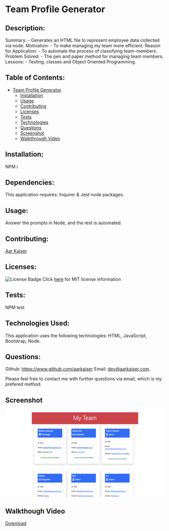 
# Team Profile Generator
          
## Description:

Summary: - Generates an HTML file to represent employee data collected via node.
Motivation: - To make managing my team more efficient.
Reason for Application: - To automate the process of classifying team-members.
Problem Solved: - The pen and paper method for managing team members.
Lessons: - Testing, classes and Object Oriented Programming.

## Table of Contents:

- [Team Profile Generator](#team-profile-generator)
    - [Installation](#installation)
    - [Usage](#usage)
    -  [Contributing](#contributing)
    - [Licenses](#licenses)
    - [Tests](#tests)
    - [Technologies](#technologies)
    - [Questions](#questions)
    - [Screenshot](#screenshot)
    - [Walkthrough Video](#walkthrough-video)

## Installation: 

NPM i

## Dependencies:

This application requires: Inquirer & Jest node packages.

## Usage: 

Answer the prompts in Node, and the rest is automated.

## Contributing:

[Aar Kaiser](https://www.github.com/aarkaiser)


## Licenses:

![License Badge](https://img.shields.io/badge/mit-license-blue)
Click [here](https://choosealicense.com/licenses/mit) for MIT license information


## Tests:

NPM test

## Technologies Used: 

This application uses the following technologies: HTML, JavaScript, Bootstrap, Node.

## Questions:

Github: https://www.github.com/aarkaiser
Email: dev@aarkaiser.com.

Please feel free to contact me with further questions via email, which is my prefered method.

## Screenshot
![Screenshot](https://raw.githubusercontent.com/AarKaiser/team_profile_generator/main/assets/images/screenshot.png)

## Walkthough Video
    
[Download](https://github.com/AarKaiser/team_profile_generator/blob/main/assets/video/walkthrough.mp4?raw=true)

